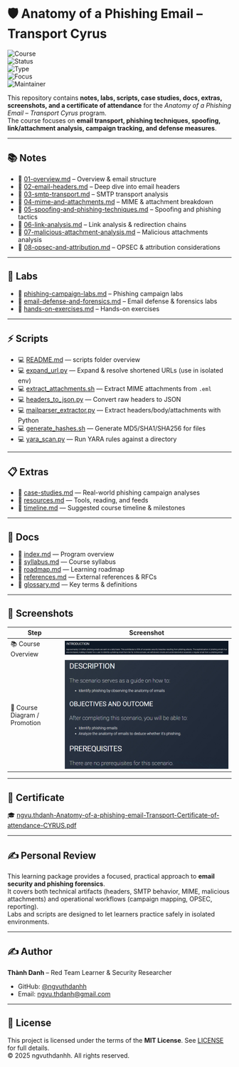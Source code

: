 # 🛡️ Anatomy of a Phishing Email – Transport Cyrus

![Course](https://img.shields.io/badge/Course-Anatomy%20of%20a%20Phishing%20Email-blue?style=flat-square&logo=protonmail)  
![Status](https://img.shields.io/badge/Status-Completed-brightgreen?style=flat-square&logo=verizon)  
![Type](https://img.shields.io/badge/Type-Learning%20Project-orange?style=flat-square&logo=notion)  
![Focus](https://img.shields.io/badge/Focus-Email%20Security%20%26%20Phishing-informational?style=flat-square&logo=gmail)  
![Maintainer](https://img.shields.io/badge/Maintainer-Thành%20Danh-blueviolet?style=flat-square&logo=github)

This repository contains **notes, labs, scripts, case studies, docs, extras, screenshots, and a certificate of attendance** for the *Anatomy of a Phishing Email – Transport Cyrus* program.  
The course focuses on **email transport, phishing techniques, spoofing, link/attachment analysis, campaign tracking, and defense measures**.

---

## 📚 Notes
- 📄 [01-overview.md](./notes/01-overview.md) – Overview & email structure  
- 📄 [02-email-headers.md](./notes/02-email-headers.md) – Deep dive into email headers  
- 📄 [03-smtp-transport.md](./notes/03-smtp-transport.md) – SMTP transport analysis  
- 📄 [04-mime-and-attachments.md](./notes/04-mime-and-attachments.md) – MIME & attachment breakdown  
- 📄 [05-spoofing-and-phishing-techniques.md](./notes/05-spoofing-and-phishing-techniques.md) – Spoofing and phishing tactics  
- 📄 [06-link-analysis.md](./notes/06-link-analysis.md) – Link analysis & redirection chains  
- 📄 [07-malicious-attachment-analysis.md](./notes/07-malicious-attachment-analysis.md) – Malicious attachments analysis  
- 📄 [08-opsec-and-attribution.md](./notes/08-opsec-and-attribution.md) – OPSEC & attribution considerations

---

## 🧪 Labs
- 🔧 [phishing-campaign-labs.md](./labs/phishing-campaign-labs.md) – Phishing campaign labs  
- 🔧 [email-defense-and-forensics.md](./labs/email-defense-and-forensics.md) – Email defense & forensics labs  
- 🔧 [hands-on-exercises.md](./labs/hands-on-exercises.md) – Hands-on exercises

---

## ⚡ Scripts
- 💻 [README.md](./scripts/README.md) — scripts folder overview  
- 💻 [expand_url.py](./scripts/expand_url.py) — Expand & resolve shortened URLs (use in isolated env)  
- 💻 [extract_attachments.sh](./scripts/extract_attachments.sh) — Extract MIME attachments from `.eml`  
- 💻 [headers_to_json.py](./scripts/headers_to_json.py) — Convert raw headers to JSON  
- 💻 [mailparser_extractor.py](./scripts/mailparser_extractor.py) — Extract headers/body/attachments with Python  
- 💻 [generate_hashes.sh](./scripts/generate_hashes.sh) — Generate MD5/SHA1/SHA256 for files  
- 💻 [yara_scan.py](./scripts/yara_scan.py) — Run YARA rules against a directory

---

## 📋 Extras
- 📑 [case-studies.md](./extras/case-studies.md) — Real-world phishing campaign analyses  
- 📑 [resources.md](./extras/resources.md) — Tools, reading, and feeds  
- 📑 [timeline.md](./extras/timeline.md) — Suggested course timeline & milestones

---

## 📖 Docs
- 📘 [index.md](./docs/index.md) — Program overview  
- 📘 [syllabus.md](./docs/syllabus.md) — Course syllabus  
- 📘 [roadmap.md](./docs/roadmap.md) — Learning roadmap  
- 📘 [references.md](./docs/references.md) — External references & RFCs  
- 📘 [glossary.md](./docs/glossary.md) — Key terms & definitions

---

## 📸 Screenshots

| Step | Screenshot |
|------|------------|
| 📚 Course Overview | ![](./screenshots/course-into.png) |
| 🧭 Course Diagram / Promotion | ![](./screenshots/course-des.png) |

---

## 📜 Certificate

🎓 [ngvu.thdanh-Anatomy-of-a-phishing-email-Transport-Certificate-of-attendance-CYRUS.pdf](./cert/ngvu.thdanh-Anatomy-of-a-phishing-email-Transport-Certificate-of-attendance-CYRUS.pdf)


---

## ✍️ Personal Review
This learning package provides a focused, practical approach to **email security and phishing forensics**.  
It covers both technical artifacts (headers, SMTP behavior, MIME, malicious attachments) and operational workflows (campaign mapping, OPSEC, reporting).  
Labs and scripts are designed to let learners practice safely in isolated environments.

---

## ✍️ Author
**Thành Danh** – Red Team Learner & Security Researcher

- GitHub: [@ngvuthdanhh](https://github.com/ngvuthdanhh)  
- Email: ngvu.thdanh@gmail.com

---

## 📄 License
This project is licensed under the terms of the **MIT License**. See [LICENSE](./LICENSE) for full details.  
© 2025 ngvuthdanhh. All rights reserved.
